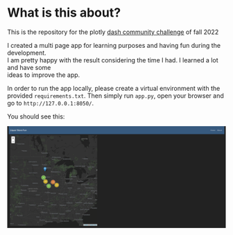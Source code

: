 # What is this about?

This is the repository for the plotly [dash community challenge](https://community.plotly.com/t/autumn-community-app-challenge/66996) of fall 2022

I created a multi page app for learning purposes and having fun during the development. <br>
I am pretty happy with the result considering the time I had. I learned a lot and have some<br>
ideas to improve the app. <br>

In order to run the app locally, please create a virtual environment with the provided ```requirements.txt```.
Then simply run ``app.py``, open your browser and go to ``http://127.0.0.1:8050/``.

You should see this:

![You should see a map on the left hand side](screenshot.png "Screenshot")


